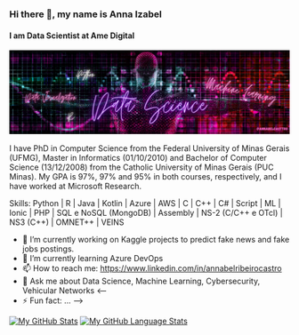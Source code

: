 ### Hi there 👋, my name is Anna Izabel
#### I am Data Scientist at Ame Digital
![I am Data Scientist at Ame Digital](https://github.com/annabelcasttro/annabelcasttro/blob/main/Data%20Science.png)

I have PhD in Computer Science from the Federal University of Minas Gerais (UFMG), Master in Informatics (01/10/2010) and Bachelor of Computer Science (13/12/2008) from the Catholic University of Minas Gerais (PUC Minas). My GPA is 97%, 97% and 95% in both courses, respectively, and I have worked at Microsoft Research.

Skills: Python | R | Java | Kotlin | Azure | AWS | C | C++ | C# | Script | ML | Ionic | PHP | SQL e NoSQL (MongoDB) | Assembly | NS-2 (C/C++ e OTcl) | NS3 (C++) | OMNET++ | VEINS 

- 🔭 I’m currently working on Kaggle projects to predict fake news and fake jobs postings. 
- 🌱 I’m currently learning Azure DevOps
- 📫 How to reach me: https://www.linkedin.com/in/annabelribeirocastro
- 💬 Ask me about Data Science, Machine Learning, Cybersecurity, Vehicular Networks
<--
- ⚡ Fun fact: ...
-->

[![My GitHub Stats](https://github-readme-stats.vercel.app/api/?username=annabelcasttro&count_private=true&theme=tokyonight&showicons=true)]()
[![My GitHub Language Stats](https://github-readme-stats.vercel.app/api/top-langs/?username=annabelcasttro&theme=tokyonight)]() 
